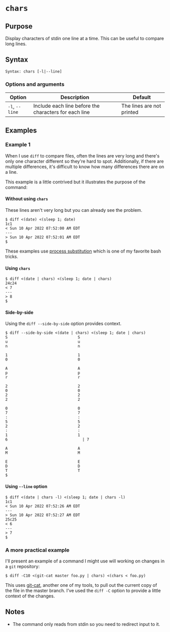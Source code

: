 # `chars`

## Purpose
Display characters of stdin one line at a time.  This can be useful to compare long lines.

## Syntax
```
Syntax: chars [-l|--line]
```

### Options and arguments
| Option        | Description | Default                   |
|---------------| ----------- |---------------------------|
| `-l`, `--line` | Include each line before the characters for each line | The lines are not printed |

## Examples
### Example 1
When I use `diff` to compare files, often the lines are very long and there's only one character different so they're hard to spot.  Additionally, if there are multiple differences, it's difficult to know how many differences there are on a line.

This example is a little contrived but it illustrates the purpose of the command:
#### Without using `chars`
These lines aren't very long but you can already see the problem.
```
$ diff <(date) <(sleep 1; date)
1c1
< Sun 10 Apr 2022 07:52:00 AM EDT
---
> Sun 10 Apr 2022 07:52:01 AM EDT
$
```

These examples use <a href="https://www.gnu.org/software/bash/manual/html_node/Process-Substitution.html">process substitution</a> which is one of my favorite bash tricks.

#### Using `chars`

```
$ diff <(date | chars) <(sleep 1; date | chars)
24c24
< 7
---
> 8
$
```

#### Side-by-side
Using the `diff --side-by-side` option provides context.
```
$ diff --side-by-side <(date | chars) <(sleep 1; date | chars)
S								S
u								u
n								n

1								1
0								0

A								A
p								p
r								r

2								2
0								0
2								2
2								2

0								0
7								7
:								:
5								5
2								2
:								:
1								1
6							      |	7

A								A
M								M

E								E
D								D
T								T
$
```
#### Using `--line` option
```
$ diff <(date | chars -l) <(sleep 1; date | chars -l)
1c1
< Sun 10 Apr 2022 07:52:26 AM EDT
---
> Sun 10 Apr 2022 07:52:27 AM EDT
25c25
< 6
---
> 7
$
```

### A more practical example
I'll present an example of a command I might use will working on changes in a `git` repository:

```
$ diff -C10 <(git-cat master foo.py | chars) <(chars < foo.py)
```
This uses [git-cat](git-cat.md), another one of my tools, to pull out the current copy of the file in the master branch.  I've used the `diff -C` option to provide a little context of the changes.

## Notes

- The command only reads from stdin so you need to redirect input to it.

